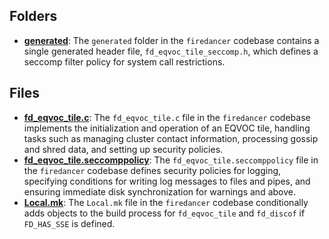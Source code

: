 ## Folders
- **[generated](eqvoc/generated.driver.md)**: The `generated` folder in the `firedancer` codebase contains a single generated header file, `fd_eqvoc_tile_seccomp.h`, which defines a seccomp filter policy for system call restrictions.

## Files
- **[fd_eqvoc_tile.c](eqvoc/fd_eqvoc_tile.c.driver.md)**: The `fd_eqvoc_tile.c` file in the `firedancer` codebase implements the initialization and operation of an EQVOC tile, handling tasks such as managing cluster contact information, processing gossip and shred data, and setting up security policies.
- **[fd_eqvoc_tile.seccomppolicy](eqvoc/fd_eqvoc_tile.seccomppolicy.driver.md)**: The `fd_eqvoc_tile.seccomppolicy` file in the `firedancer` codebase defines security policies for logging, specifying conditions for writing log messages to files and pipes, and ensuring immediate disk synchronization for warnings and above.
- **[Local.mk](eqvoc/Local.mk.driver.md)**: The `Local.mk` file in the `firedancer` codebase conditionally adds objects to the build process for `fd_eqvoc_tile` and `fd_discof` if `FD_HAS_SSE` is defined.
